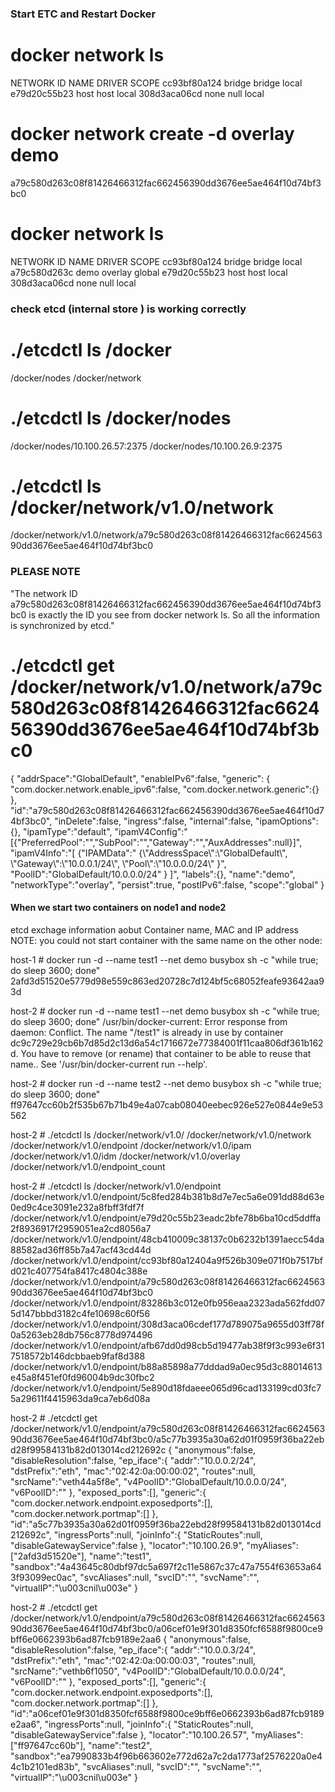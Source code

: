 


### Start ETC and Restart Docker


# docker network ls
NETWORK ID          NAME                DRIVER              SCOPE
cc93bf80a124        bridge              bridge              local
e79d20c55b23        host                host                local
308d3aca06cd        none                null                local


# docker network create -d overlay demo
a79c580d263c08f81426466312fac662456390dd3676ee5ae464f10d74bf3bc0

# docker network ls
NETWORK ID          NAME                DRIVER              SCOPE
cc93bf80a124        bridge              bridge              local
a79c580d263c        demo                overlay             global
e79d20c55b23        host                host                local
308d3aca06cd        none                null                local


### check etcd (internal store ) is working correctly

# ./etcdctl ls /docker
/docker/nodes
/docker/network


# ./etcdctl ls /docker/nodes
/docker/nodes/10.100.26.57:2375
/docker/nodes/10.100.26.9:2375


# ./etcdctl ls /docker/network/v1.0/network
/docker/network/v1.0/network/a79c580d263c08f81426466312fac662456390dd3676ee5ae464f10d74bf3bc0

### PLEASE NOTE
"The network ID a79c580d263c08f81426466312fac662456390dd3676ee5ae464f10d74bf3bc0 is
exactly the ID you see from docker network ls. So all the information is synchronized by etcd."



# ./etcdctl get /docker/network/v1.0/network/a79c580d263c08f81426466312fac662456390dd3676ee5ae464f10d74bf3bc0
{
 "addrSpace":"GlobalDefault",
 "enableIPv6":false,
 "generic":
  {
    "com.docker.network.enable_ipv6":false,
    "com.docker.network.generic":{}
  },
 "id":"a79c580d263c08f81426466312fac662456390dd3676ee5ae464f10d74bf3bc0",
 "inDelete":false,
 "ingress":false,
 "internal":false,
 "ipamOptions":{},
 "ipamType":"default",
 "ipamV4Config":"[{\"PreferredPool\":\"\",\"SubPool\":\"\",\"Gateway\":\"\",\"AuxAddresses\":null}]",
 "ipamV4Info":"[
                {\"IPAMData\":\"
                                {\\\"AddressSpace\\\":\\\"GlobalDefault\\\",
                                 \\\"Gateway\\\":\\\"10.0.0.1/24\\\",
                                 \\\"Pool\\\":\\\"10.0.0.0/24\\\"
                                }\",
                 \"PoolID\":\"GlobalDefault/10.0.0.0/24\"
                }
               ]",
 "labels":{},
 "name":"demo",
 "networkType":"overlay",
 "persist":true,
 "postIPv6":false,
 "scope":"global"
}







#### When we start two containers on node1 and node2 
etcd exchage information aobut Container name, MAC and IP address
NOTE: you could not start container with the same name on the other node:


host-1 # docker run -d --name test1 --net demo busybox sh -c "while true; do sleep 3600; done"
2afd3d51520e5779d98e559c863ed20728c7d124bf5c68052feafe93642aa93d


host-2 # docker run -d --name test1 --net demo busybox sh -c "while true; do sleep 3600; done"
/usr/bin/docker-current: Error response from daemon: Conflict. The name "/test1" is already in use
 by container dc9c729e29cb6b7d85d2c13d6a54c1716672e77384001f11caa806df361b162d. 
 You have to remove (or rename) that container to be able to reuse that name..
See '/usr/bin/docker-current run --help'.


host-2 # docker run -d --name test2 --net demo busybox sh -c "while true; do sleep 3600; done"
ff97647cc60b2f535b67b71b49e4a07cab08040eebec926e527e0844e9e53562


host-2 # ./etcdctl ls /docker/network/v1.0/
/docker/network/v1.0/network
/docker/network/v1.0/endpoint
/docker/network/v1.0/ipam
/docker/network/v1.0/idm
/docker/network/v1.0/overlay
/docker/network/v1.0/endpoint_count

host-2 # ./etcdctl ls /docker/network/v1.0/endpoint
/docker/network/v1.0/endpoint/5c8fed284b381b8d7e7ec5a6e091dd88d63e0ed9c4ce3091e232a8fbff3fdf7f
/docker/network/v1.0/endpoint/e79d20c55b23eadc2bfe78b6ba10cd5ddffa2f8936917f2959051ea2cd8056a7
/docker/network/v1.0/endpoint/48cb410009c38137c0b6232b1391aecc54da88582ad36ff85b7a47acf43cd44d
/docker/network/v1.0/endpoint/cc93bf80a12404a9f526b309e071f0b7517bfd021c407754fa8417c4804c388e
/docker/network/v1.0/endpoint/a79c580d263c08f81426466312fac662456390dd3676ee5ae464f10d74bf3bc0
/docker/network/v1.0/endpoint/83286b3c012e0fb956eaa2323ada562fdd075d147bbbd3182c4fe10698c60f56
/docker/network/v1.0/endpoint/308d3aca06cdef177d789075a9655d03ff78f0a5263eb28db756c8778d974496
/docker/network/v1.0/endpoint/afb67dd0d98cb5d19477ab38f9f3c993e6f317518572b146dcbbaeb9faf8d388
/docker/network/v1.0/endpoint/b88a85898a77dddad9a0ec95d3c88014613e45a8f451ef0fd96004b9dc30fbc2
/docker/network/v1.0/endpoint/5e890d18fdaeee065d96cad133199cd03fc75a29611f4415963da9ca7eb6d08a


host-2 # ./etcdctl get /docker/network/v1.0/endpoint/a79c580d263c08f81426466312fac662456390dd3676ee5ae464f10d74bf3bc0/a5c77b3935a30a62d01f0959f36ba22ebd28f99584131b82d013014cd212692c
{
"anonymous":false,
"disableResolution":false,
"ep_iface":{
            "addr":"10.0.0.2/24",
            "dstPrefix":"eth",
            "mac":"02:42:0a:00:00:02",
            "routes":null,
            "srcName":"veth44a5f8e",
            "v4PoolID":"GlobalDefault/10.0.0.0/24",
            "v6PoolID":""
           },
 "exposed_ports":[],
 "generic":{
            "com.docker.network.endpoint.exposedports":[],
            "com.docker.network.portmap":[]
           },
 "id":"a5c77b3935a30a62d01f0959f36ba22ebd28f99584131b82d013014cd212692c",
 "ingressPorts":null,
 "joinInfo":{
             "StaticRoutes":null,
             "disableGatewayService":false
            },
 "locator":"10.100.26.9",
 "myAliases":["2afd3d51520e"],
 "name":"test1",
 "sandbox":"4a43645c80dbf97dc5a697f2c11e5867c37c47a7554f63653a643f93099ec0ac",
 "svcAliases":null,
 "svcID":"",
 "svcName":"",
 "virtualIP":"\u003cnil\u003e"
}

host-2 # ./etcdctl get /docker/network/v1.0/endpoint/a79c580d263c08f81426466312fac662456390dd3676ee5ae464f10d74bf3bc0/a06cef01e9f301d8350fcf6588f9800ce9bff6e0662393b6ad87fcb9189e2aa6
{
"anonymous":false,
"disableResolution":false,
"ep_iface":{
            "addr":"10.0.0.3/24",
            "dstPrefix":"eth",
            "mac":"02:42:0a:00:00:03",
            "routes":null,
            "srcName":"vethb6f1050",
            "v4PoolID":"GlobalDefault/10.0.0.0/24",
            "v6PoolID":""
           },
"exposed_ports":[],
"generic":{
            "com.docker.network.endpoint.exposedports":[],
            "com.docker.network.portmap":[]
          },
"id":"a06cef01e9f301d8350fcf6588f9800ce9bff6e0662393b6ad87fcb9189e2aa6",
"ingressPorts":null,
"joinInfo":{
            "StaticRoutes":null,
            "disableGatewayService":false
           },
"locator":"10.100.26.57",
"myAliases":["ff97647cc60b"],
"name":"test2",
"sandbox":"ea7990833b4f96b663602e772d62a7c2da1773af2576220a0e44c1b2101ed83b",
"svcAliases":null,
"svcID":"",
"svcName":"",
"virtualIP":"\u003cnil\u003e"
}









